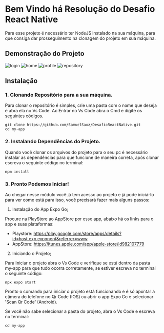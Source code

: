 # Bem Vindo há Resolução do Desafio React Native

Para esse projeto é necessário ter NodeJS instalado na sua máquina, para que consiga dar prosseguimento na clonagem do projeto em sua máquina.
## Demonstração do Projeto

![login](./my-app/assets/app/login.png)
![home](./my-app/assets/app/home.png)
![profile](./my-app/assets/app/profile.png)
![repository](./my-app/assets/app/repository.png)

## Instalação

### 1. Clonando Repositório para a sua máquina.

Para clonar o repositório é simples, crie uma pasta com o nome que deseja e abra ela no Vs Code. Ao Entrar no Vs Code abra o Cmd e digite os seguintes códigos.

```
git clone https://github.com/SamuelSaxz/DesafioReactNative.git
cd my-app
```

### 2. Instalando Dependências do Projeto.

Quando você clonar os arquivos do projeto para o seu pc é necessário instalar as dependências para que funcione de maneira correta, após clonar escreva o seguinte código no terminal:

```
npm install
```

### 3. Pronto Podemos Iniciar!

Ao chegar nesse módulo você já tem acesso ao projeto e já pode iniciá-lo para ver como está para isso, você precisará fazer mais alguns passos:

1. Instalação do App Expo Go;

Procure na PlayStore ao AppStore por esse app, abaixo há os links para o app e suas plataformas:
* Playstore: https://play.google.com/store/apps/details?id=host.exp.exponent&referrer=www
* AppStore: https://itunes.apple.com/app/apple-store/id982107779

2. Iniciando o Projeto;

Para Iniciar o projeto abra o Vs Code e verifique se está dentro da pasta my-app para que tudo ocorra corretamente, se estiver escreva no terminal o seguinte código:

```
npx expo start
```

Pronto o comando para iniciar o projeto está funcionando e é só apontar a câmera do telefone no Qr Code (IOS) ou abrir o app Expo Go e selecionar 'Scan Qr Code' (Android).

Se você não sabe selecionar a pasta do projeto, abra o Vs Code e escreva no terminal:

```
cd my-app
```

